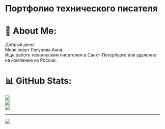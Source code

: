 # Портфолио технического писателя

# 💫 About Me:
Добрый день!<br>Меня зовут Логунова Анна. <br>Ищу работу техническим писателем в Санкт-Петербурге или удаленно на компанию из России.<br>

# 📊 GitHub Stats:
![](https://github-readme-stats.vercel.app/api?username=crochetrelax&theme=graywhite&hide_border=false&include_all_commits=false&count_private=false)<br/>
![](blob:https://gprm.itsvg.in/3ac647a9-4e08-4d98-a878-81bbffa7c4d7)<br/>
![](https://github-readme-stats.vercel.app/api/top-langs/?username=crochetrelax&theme=graywhite&hide_border=false&include_all_commits=false&count_private=false&layout=compact)

---
[![](https://visitcount.itsvg.in/api?id=crochetrelax&icon=0&color=5)](https://visitcount.itsvg.in)

<!-- Proudly created with GPRM ( https://gprm.itsvg.in ) -->
